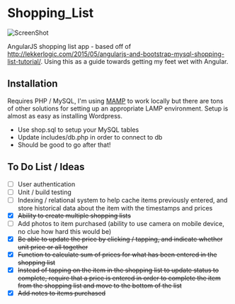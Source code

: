 # Shopping_List
![ScreenShot](https://raw.github.com/James328/Shopping_List/master/screenshot.png)

AngularJS shopping list app - based off of http://lekkerlogic.com/2015/05/angularjs-and-bootstrap-mysql-shopping-list-tutorial/. Using this as a guide towards getting my feet wet with Angular.

## Installation
Requires PHP / MySQL, I'm using [MAMP](https://www.mamp.info/en/) to work locally but there are tons of other solutions for setting up an appropriate LAMP environment. Setup is almost as easy as installing Wordpress.
- Use shop.sql to setup your MySQL tables
- Update includes/db.php in order to connect to db
- Should be good to go after that!

## To Do List / Ideas
- [ ] User authentication
- [ ] Unit / build testing
- [ ] Indexing / relational system to help cache items previously entered, and store historical data about the item with the timestamps and prices
- [X] ~~Ability to create multiple shopping lists~~
- [ ] Add photos to item purchased (ability to use camera on mobile device, no clue how hard this would be)
- [X] ~~Be able to update the price by clicking / tapping, and indicate whether unit price or all together~~
- [X] ~~Function to calculate sum of prices for what has been entered in the shopping list~~
- [X] ~~Instead of tapping on the item in the shopping list to update status to complete, require that a price is entered in order to complete the item from the shopping list and move to the bottom of the list~~
- [X] ~~Add notes to items purchased~~